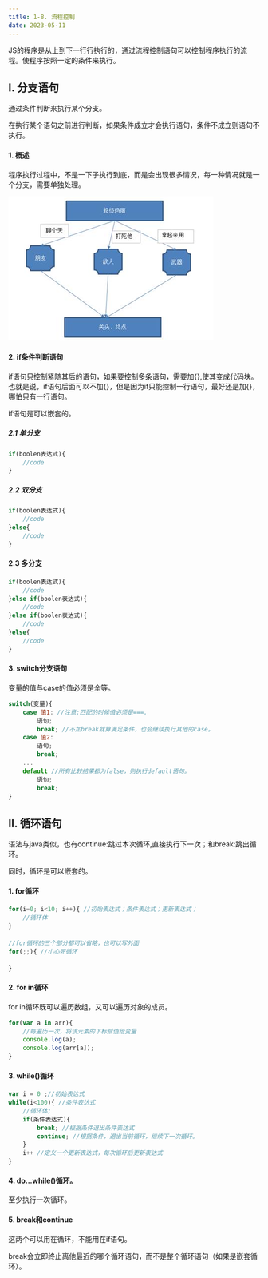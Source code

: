 ```yaml
---
title: 1-8. 流程控制
date: 2023-05-11
---
```

JS的程序是从上到下一行行执行的，通过流程控制语句可以控制程序执行的流程。使程序按照一定的条件来执行。

## Ⅰ. 分支语句
通过条件判断来执行某个分支。

在执行某个语句之前进行判断，如果条件成立才会执行语句，条件不成立则语句不执行。
#### 1. 概述
程序执行过程中，不是一下子执行到底，而是会出现很多情况，每一种情况就是一个分支，需要单独处理。

![1-8-1](/img/basic/js/1-8-1.jpg)

#### 2. if条件判断语句
if语句只控制紧随其后的语句，如果要控制多条语句，需要加{},使其变成代码块。也就是说，if语句后面可以不加{}，但是因为if只能控制一行语句，最好还是加{}，哪怕只有一行语句。

if语句是可以嵌套的。

##### 2.1 单分支
```js
if(boolen表达式){
    //code
} 
```
##### 2.2 双分支
```js
if(boolen表达式){
    //code
}else{
    //code
}
```

#### 2.3 多分支
```js
if(boolen表达式){
    //code
}else if(boolen表达式){
    //code
}else if(boolen表达式){
    //code
}else{
    //code
}
```

#### 3. switch分支语句
变量的值与case的值必须是全等。
```js
switch(变量){
    case 值1: //注意:匹配的时候值必须是===.
        语句;
        break; //不加break就算满足条件，也会继续执行其他的case。
    case 值2:
        语句;
        break;
    ...    
    default //所有比较结果都为false，则执行default语句。
        语句;
        break; 
}
```


## Ⅱ. 循环语句
语法与java类似，也有continue:跳过本次循环,直接执行下一次；和break:跳出循环。

同时，循环是可以嵌套的。

#### 1. for循环
```js
for(i=0; i<10; i++){ //初始表达式；条件表达式；更新表达式；
    //循环体
}

//for循环的三个部分都可以省略，也可以写外面
for(;;){ //小心死循环
    
}
```

#### 2. for in循环
for in循环既可以遍历数组，又可以遍历对象的成员。
```js
for(var a in arr){
    //每遍历一次，将该元素的下标赋值给变量
    console.log(a);
    console.log(arr[a]);
}
```

#### 3. while()循环
```js
var i = 0 ;//初始表达式
while(i<100){ //条件表达式
    //循环体;
    if(条件表达式){
        break; //根据条件退出条件表达式
        continue; //根据条件，退出当前循环，继续下一次循环。
    }
    i++ //定义一个更新表达式，每次循环后更新表达式
}
```

#### 4. do...while()循环。
至少执行一次循环。

#### 5. break和continue
这两个可以用在循环，不能用在if语句。

break会立即终止离他最近的哪个循环语句，而不是整个循环语句（如果是嵌套循环）。








